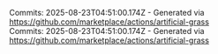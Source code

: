 Commits: 2025-08-23T04:51:00.174Z - Generated via https://github.com/marketplace/actions/artificial-grass
<br>
Commits: 2025-08-23T04:51:00.174Z - Generated via https://github.com/marketplace/actions/artificial-grass
<br>
